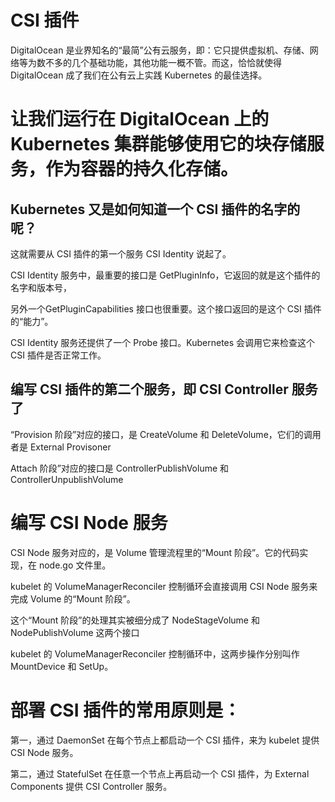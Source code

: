 
# CSI 插件

DigitalOcean 是业界知名的“最简”公有云服务，即：它只提供虚拟机、存储、网络等为数不多的几个基础功能，其他功能一概不管。而这，恰恰就使得 DigitalOcean 成了我们在公有云上实践 Kubernetes 的最佳选择。

# 让我们运行在 DigitalOcean 上的 Kubernetes 集群能够使用它的块存储服务，作为容器的持久化存储。

## Kubernetes 又是如何知道一个 CSI 插件的名字的呢？

这就需要从 CSI 插件的第一个服务 CSI Identity 说起了。

CSI Identity 服务中，最重要的接口是 GetPluginInfo，它返回的就是这个插件的名字和版本号，

另外一个GetPluginCapabilities 接口也很重要。这个接口返回的是这个 CSI 插件的“能力”。

CSI Identity 服务还提供了一个 Probe 接口。Kubernetes 会调用它来检查这个 CSI 插件是否正常工作。

## 编写 CSI 插件的第二个服务，即 CSI Controller 服务了

“Provision 阶段”对应的接口，是 CreateVolume 和 DeleteVolume，它们的调用者是 External Provisoner

Attach 阶段”对应的接口是 ControllerPublishVolume 和 ControllerUnpublishVolume

# 编写 CSI Node 服务

CSI Node 服务对应的，是 Volume 管理流程里的“Mount 阶段”。它的代码实现，在 node.go 文件里。

kubelet 的 VolumeManagerReconciler 控制循环会直接调用 CSI Node 服务来完成 Volume 的“Mount 阶段”。

这个“Mount 阶段”的处理其实被细分成了 NodeStageVolume 和 NodePublishVolume 这两个接口

 kubelet 的 VolumeManagerReconciler 控制循环中，这两步操作分别叫作MountDevice 和 SetUp。

 

# 部署 CSI 插件的常用原则是：

第一，通过 DaemonSet 在每个节点上都启动一个 CSI 插件，来为 kubelet 提供 CSI Node 服务。

第二，通过 StatefulSet 在任意一个节点上再启动一个 CSI 插件，为 External Components 提供 CSI Controller 服务。